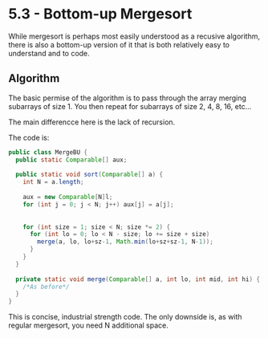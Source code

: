 # 5.3 - Bottom-up Mergesort

While mergesort is perhaps most easily understood as a recusive algorithm, there is also a bottom-up version of it that is both relatively easy to understand and to code.

## Algorithm

The basic permise of the algorithm is to pass through the array merging subarrays of size 1. You then repeat for subarrays of size 2, 4, 8, 16, etc...

The main differencce here is the lack of recursion.

The code is:

```Java
public class MergeBU {
  public static Comparable[] aux;
  
  public static void sort(Comparable[] a) {
    int N = a.length;
    
    aux = new Comparable[N]l;
    for (int j = 0; j < N; j++) aux[j] = a[j];
    
    
    for (int size = 1; size < N; size *= 2) {
      for (int lo = 0; lo < N - size; lo += size + size)
        merge(a, lo, lo+sz-1, Math.min(lo+sz+sz-1, N-1));
      }
    }
  }
  
  private static void merge(Comparable[] a, int lo, int mid, int hi) {
    /*As before*/
  }
}
```

This is concise, industrial strength code. The only downside is, as with regular mergesort, you need N additional space.